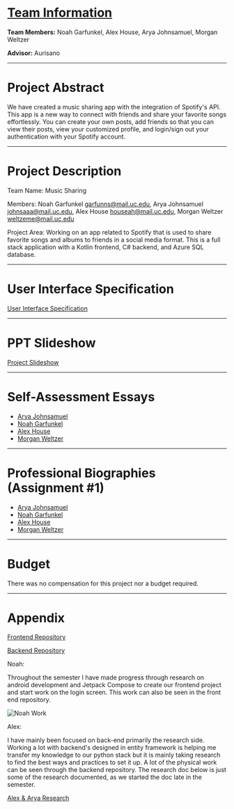 # [Team Information](https://github.com/NoahGarfunkel/MusicSharing/blob/main/Essays/GroupAssignment3.md)

**Team Members:** Noah Garfunkel, Alex House, Arya Johnsamuel, Morgan Weltzer

**Advisor:** Aurisano

---

# Project Abstract

We have created a music sharing app with the integration of Spotify's API. This app is a new way to connect with friends and share your favorite songs effortlessly. You can create your own posts, add friends so that you can view their posts, view your customized profile, and login/sign out your authentication with your Spotify account.

---

# Project Description

Team Name: Music Sharing

Members: Noah Garfunkel garfunns@mail.uc.edu, Arya Johnsamuel johnsaaa@mail.uc.edu,  Alex House houseah@mail.uc.edu, Morgan Weltzer weltzeme@mail.uc.edu

Project Area: Working on an app related to Spotify that is used to share favorite songs and albums to friends in a social media format. This is a full stack application with a Kotlin frontend, C# backend, and Azure SQL database.

---

# User Interface Specification
[User Interface Specification](https://mailuc-my.sharepoint.com/:p:/g/personal/garfunns_mail_uc_edu/EQU-mS-XhS9JhP-AyPAkCAsB6QqWLBfOAhHO0InHGa9AAw?e=aAdXXE)

---

# PPT Slideshow

[Project Slideshow](https://mailuc-my.sharepoint.com/:p:/g/personal/houseah_mail_uc_edu/ESPNPLF4Ea1KvG7FPkcR530B2wj7vszJoAHGX-xzwzMK2A?e=U4PAsN)

---

# Self-Assessment Essays

- [Arya Johnsamuel](https://github.com/NoahGarfunkel/MusicSharing/blob/main/Essays/AryaJohnsamuel/johnsaaa_IndividualCapstoneAssessment.md)
- [Noah Garfunkel](https://github.com/NoahGarfunkel/MusicSharing/blob/main/Essays/NoahGarfunkel/Assignment3Individual.md)
- [Alex House](https://github.com/NoahGarfunkel/MusicSharing/blob/main/Essays/AlexHouse/Assignment3-Individual.md)
- [Morgan Weltzer](https://github.com/NoahGarfunkel/MusicSharing/blob/main/Essays/MorganWeltzer/Assignment3Individual.md)

---

# Professional Biographies (Assignment #1)

- [Arya Johnsamuel](https://github.com/NoahGarfunkel/MusicSharing/blob/main/Essays/AryaJohnsamuel/johnsaaa_ProfessionalBiography.md)
- [Noah Garfunkel](https://github.com/NoahGarfunkel/MusicSharing/blob/main/Essays/NoahGarfunkel/Assignment1.md)
- [Alex House](https://github.com/NoahGarfunkel/MusicSharing/blob/main/Essays/AlexHouse/ProfessionalBiography.md)
- [Morgan Weltzer](https://github.com/NoahGarfunkel/MusicSharing/blob/main/Essays/MorganWeltzer/Assignment3Individual.md)

---

# Budget

There was no compensation for this project nor a budget required.

---

# Appendix
[Frontend Repository](https://github.com/NoahGarfunkel/MusicSharingFrontEnd)

[Backend Repository](https://github.com/HouseAlex/Music-Sharing-API)

Noah:

Throughout the semester I have made progress through research on android development and Jetpack Compose to create our frontend project and start work on the login screen. This work can also be seen in the front end repository.

![Noah Work](https://cdn.discordapp.com/attachments/1146505422275084333/1169461265383575603/image.png?ex=6567f1ad&is=65557cad&hm=1dc4fc74da624ba29ebcbc41d1ff0dd0656a9e84a3a2dbad60dc0c3955a186e7&)

Alex: 

I have mainly been focused on back-end primarily the research side. Working a lot with backend's designed in entity framework is helping me transfer my knowledge to our python stack but it is mainly taking research to find the best ways and practices to set it up. A lot of the physical work can be seen through the backend repository. The research doc below is just some of the research documented, as we started the doc late in the semester.

[Alex & Arya Research](https://mailuc-my.sharepoint.com/:w:/r/personal/houseah_mail_uc_edu/Documents/CS%20Senior%20Design/Back%20End%20Research.docx?d=wf7c6e6e7f6434685944572f10e703df1&csf=1&web=1&e=lnmT8x)
